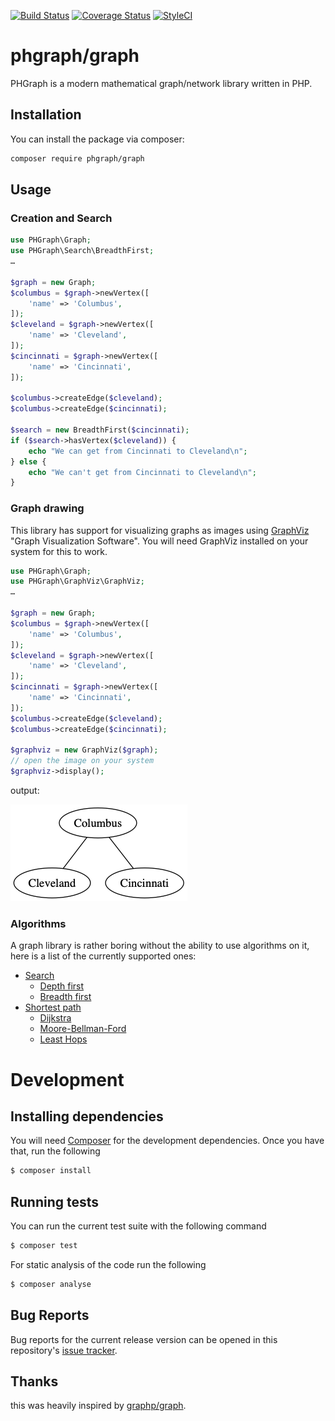 [![Build Status](https://travis-ci.org/phgraph/graph.svg?branch=master)](https://travis-ci.org/phgraph/graph)
[![Coverage Status](https://coveralls.io/repos/github/phgraph/graph/badge.svg?branch=master)](https://coveralls.io/github/phgraph/graph?branch=master)
[![StyleCI](https://github.styleci.io/repos/176066306/shield?branch=master)](https://github.styleci.io/repos/176066306)

# phgraph/graph
PHGraph is a modern mathematical graph/network library written in PHP.

## Installation

You can install the package via composer:

```bash
composer require phgraph/graph
```

## Usage

### Creation and Search

```php
use PHGraph\Graph;
use PHGraph\Search\BreadthFirst;
…

$graph = new Graph;
$columbus = $graph->newVertex([
    'name' => 'Columbus',
]);
$cleveland = $graph->newVertex([
    'name' => 'Cleveland',
]);
$cincinnati = $graph->newVertex([
    'name' => 'Cincinnati',
]);

$columbus->createEdge($cleveland);
$columbus->createEdge($cincinnati);

$search = new BreadthFirst($cincinnati);
if ($search->hasVertex($cleveland)) {
    echo "We can get from Cincinnati to Cleveland\n";
} else {
    echo "We can't get from Cincinnati to Cleveland\n";
}
```

### Graph drawing

This library has support for visualizing graphs as images using [GraphViz](http://www.graphviz.org/) "Graph Visualization Software". You will need GraphViz installed on your system for this to work.

```php
use PHGraph\Graph;
use PHGraph\GraphViz\GraphViz;
…

$graph = new Graph;
$columbus = $graph->newVertex([
    'name' => 'Columbus',
]);
$cleveland = $graph->newVertex([
    'name' => 'Cleveland',
]);
$cincinnati = $graph->newVertex([
    'name' => 'Cincinnati',
]);
$columbus->createEdge($cleveland);
$columbus->createEdge($cincinnati);

$graphviz = new GraphViz($graph);
// open the image on your system
$graphviz->display();
```

output:

![display output](/example/simple.png?raw=true)

### Algorithms

A graph library is rather boring without the ability to use algorithms on it, here is a list of the currently supported ones:

* [Search](https://en.wikipedia.org/wiki/Graph_traversal)
    * [Depth first](https://en.wikipedia.org/wiki/Depth-first_search)
    * [Breadth first](https://en.wikipedia.org/wiki/Breadth-first_search)
* [Shortest path](https://en.wikipedia.org/wiki/Shortest_path_problem)
    * [Dijkstra](https://en.wikipedia.org/wiki/Dijkstra%27s_algorithm)
    * [Moore-Bellman-Ford](https://en.wikipedia.org/wiki/Bellman%E2%80%93Ford_algorithm)
    * [Least Hops](https://en.wikipedia.org/wiki/Best-first_search)

# Development

## Installing dependencies
You will need [Composer](https://getcomposer.org/) for the development dependencies. Once you have that, run the following

```bash
$ composer install
```

## Running tests
You can run the current test suite with the following command

```bash
$ composer test
```

For static analysis of the code run the following

```bash
$ composer analyse
```

## Bug Reports
Bug reports for the current release version can be opened in this repository's [issue tracker](https://github.com/phgraph/graph/issues).

## Thanks

this was heavily inspired by [graphp/graph](https://github.com/graphp/graph).
